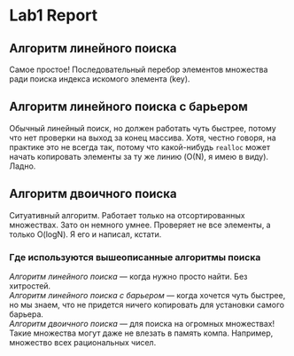 # Lab1 Report

## Алгоритм линейного поиска
Самое простое! Последовательный перебор элементов
множества ради поиска индекса искомого элемента (key).  

## Алгоритм линейного поиска с барьером
Обычный линейный поиск, но должен работать чуть быстрее,
потому что нет проверки на выход за конец массива. Хотя, честно говоря, 
на практике это не всегда так, потому что какой-нибудь `realloc` может начать копировать элементы за ту же линию (O(N), я имею в виду). Ладно.

## Алгоритм двоичного поиска
Ситуативный алгоритм. Работает только на отсортированных множествах. Зато он немного умнее. Проверяет не все элементы, а только O(logN). Я его и написал, кстати.

### Где используются вышеописанные алгоритмы поиска
*Алгоритм линейного поиска* — когда нужно просто найти. Без хитростей.  
*Алгоритм линейного поиска с барьером* — когда хочется чуть быстрее, но мы знаем, что не придется ничего копировать для установки самого барьера.  
*Алгоритм двоичного поиска* — для поиска на огромных множествах! Такие множества могут даже не влезать в память компа. Например, множество всех рациональных чисел.  

